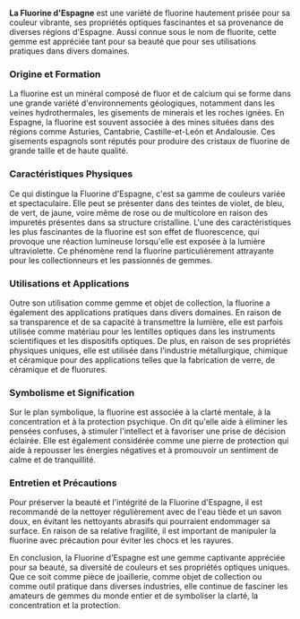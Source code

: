 **La Fluorine d'Espagne** est une variété de fluorine hautement prisée pour sa couleur vibrante, ses propriétés optiques fascinantes et sa provenance de diverses régions d'Espagne. Aussi connue sous le nom de fluorite, cette gemme est appréciée tant pour sa beauté que pour ses utilisations pratiques dans divers domaines.

### Origine et Formation

La fluorine est un minéral composé de fluor et de calcium qui se forme dans une grande variété d'environnements géologiques, notamment dans les veines hydrothermales, les gisements de minerais et les roches ignées. En Espagne, la fluorine est souvent associée à des mines situées dans des régions comme Asturies, Cantabrie, Castille-et-León et Andalousie. Ces gisements espagnols sont réputés pour produire des cristaux de fluorine de grande taille et de haute qualité.

### Caractéristiques Physiques

Ce qui distingue la Fluorine d'Espagne, c'est sa gamme de couleurs variée et spectaculaire. Elle peut se présenter dans des teintes de violet, de bleu, de vert, de jaune, voire même de rose ou de multicolore en raison des impuretés présentes dans sa structure cristalline. L'une des caractéristiques les plus fascinantes de la fluorine est son effet de fluorescence, qui provoque une réaction lumineuse lorsqu'elle est exposée à la lumière ultraviolette. Ce phénomène rend la fluorine particulièrement attrayante pour les collectionneurs et les passionnés de gemmes.

### Utilisations et Applications

Outre son utilisation comme gemme et objet de collection, la fluorine a également des applications pratiques dans divers domaines. En raison de sa transparence et de sa capacité à transmettre la lumière, elle est parfois utilisée comme matériau pour les lentilles optiques dans les instruments scientifiques et les dispositifs optiques. De plus, en raison de ses propriétés physiques uniques, elle est utilisée dans l'industrie métallurgique, chimique et céramique pour des applications telles que la fabrication de verre, de céramique et de fluorures.

### Symbolisme et Signification

Sur le plan symbolique, la fluorine est associée à la clarté mentale, à la concentration et à la protection psychique. On dit qu'elle aide à éliminer les pensées confuses, à stimuler l'intellect et à favoriser une prise de décision éclairée. Elle est également considérée comme une pierre de protection qui aide à repousser les énergies négatives et à promouvoir un sentiment de calme et de tranquillité.

### Entretien et Précautions

Pour préserver la beauté et l'intégrité de la Fluorine d'Espagne, il est recommandé de la nettoyer régulièrement avec de l'eau tiède et un savon doux, en évitant les nettoyants abrasifs qui pourraient endommager sa surface. En raison de sa relative fragilité, il est important de manipuler la fluorine avec précaution pour éviter les chocs et les rayures.

En conclusion, la Fluorine d'Espagne est une gemme captivante appréciée pour sa beauté, sa diversité de couleurs et ses propriétés optiques uniques. Que ce soit comme pièce de joaillerie, comme objet de collection ou comme outil pratique dans diverses industries, elle continue de fasciner les amateurs de gemmes du monde entier et de symboliser la clarté, la concentration et la protection.